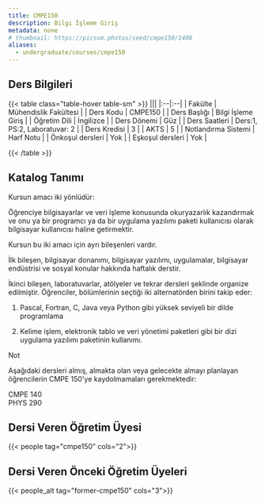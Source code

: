 ```yaml
---
title: CMPE150
description: Bilgi İşleme Giriş
metadata: none
# thumbnail: https://picsum.photos/seed/cmpe150/1400
aliases:
  - undergraduate/courses/cmpe150
---
```


## Ders Bilgileri

<!-- prettier-ignore-start -->
{{< table class="table-hover table-sm" >}}
|||
|:--|:--|
| Fakülte | Mühendislik Fakültesi |
| Ders Kodu | CMPE150 |
| Ders Başlığı | Bilgi İşleme Giriş |
| Öğretim Dili | İngilizce |
| Ders Dönemi | Güz |
| Ders Saatleri | Ders:1, PS:2, Laboratuvar: 2 |
| Ders Kredisi | 3 |
| AKTS | 5 |
| Notlandırma Sistemi | Harf Notu |
| Önkoşul dersleri | Yok |
| Eşkoşul dersleri | Yok |

{{< /table >}}
<!-- prettier-ignore-end -->

## Katalog Tanımı

Kursun amacı iki yönlüdür:

Öğrenciye bilgisayarlar ve veri işleme konusunda okuryazarlık kazandırmak ve onu ya bir programcı ya da bir uygulama yazılımı paketi kullanıcısı olarak bilgisayar kullanıcısı haline getirmektir.

Kursun bu iki amacı için ayrı bileşenleri vardır.

İlk bileşen, bilgisayar donanımı, bilgisayar yazılımı, uygulamalar, bilgisayar endüstrisi ve sosyal konular hakkında haftalık derstir.

İkinci bileşen, laboratuvarlar, atölyeler ve tekrar dersleri şeklinde organize edilmiştir. Öğrenciler, bölümlerinin seçtiği iki alternatörden birini takip eder:

1) Pascal, Fortran, C, Java veya Python gibi yüksek seviyeli bir dilde programlama

2) Kelime işlem, elektronik tablo ve veri yönetimi paketleri gibi bir dizi uygulama yazılımı paketinin kullanımı.

Not

Aşağıdaki dersleri almış, almakta olan veya gelecekte almayı planlayan öğrencilerin CMPE 150'ye kaydolmamaları gerekmektedir:

CMPE 140  
PHYS 290

## Dersi Veren Öğretim Üyesi

{{< people tag="cmpe150" cols="2">}}

## Dersi Veren Önceki Öğretim Üyeleri

{{< people_alt tag="former-cmpe150" cols="3">}}
